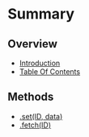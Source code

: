 # Summary

## Overview

* [Introduction](README.md)
* [Table Of Contents](table-of-contents.md)

## Methods

* [.set\(ID, data\)](methods.md)
* [.fetch\(ID\)](methods.md )

